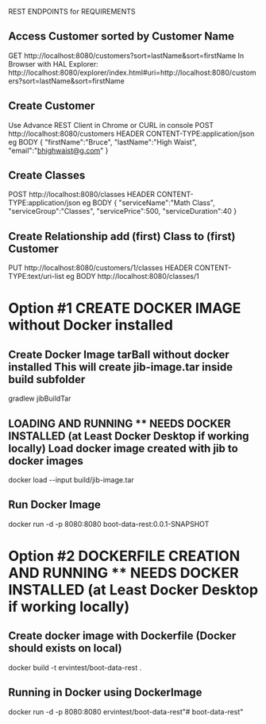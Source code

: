 REST ENDPOINTS for REQUIREMENTS

Access Customer sorted by Customer Name
-----------------------------------------
GET http://localhost:8080/customers?sort=lastName&sort=firstName
In Browser with HAL Explorer: http://localhost:8080/explorer/index.html#uri=http://localhost:8080/customers?sort=lastName&sort=firstName

Create Customer
-------------------
Use Advance REST Client in Chrome or CURL in console
POST http://localhost:8080/customers
HEADER
 CONTENT-TYPE:application/json
eg BODY
{
    "firstName":"Bruce",
    "lastName":"High Waist",
    "email":"bhighwaist@g.com"
}

Create Classes
-------------------
POST http://localhost:8080/classes
HEADER
 CONTENT-TYPE:application/json
eg BODY
{
    "serviceName":"Math Class",
    "serviceGroup":"Classes",
    "servicePrice":500,
    "serviceDuration":40
}

Create Relationship add (first) Class to (first) Customer
---------------------------------------------
PUT http://localhost:8080/customers/1/classes
HEADER
 CONTENT-TYPE:text/uri-list
eg BODY
http://localhost:8080/classes/1


Option #1 CREATE DOCKER IMAGE without Docker installed
=========================================================
Create Docker Image tarBall without docker installed
 This will create jib-image.tar inside build subfolder
------------------------
gradlew jibBuildTar

LOADING AND RUNNING
** NEEDS DOCKER INSTALLED (at Least Docker Desktop if working locally)
Load docker image created with jib to docker images
-------------
docker load --input build/jib-image.tar

Run Docker Image
---------------------
docker run -d -p 8080:8080 boot-data-rest:0.0.1-SNAPSHOT



Option #2 DOCKERFILE CREATION AND RUNNING 
** NEEDS DOCKER INSTALLED (at Least Docker Desktop if working locally)
==============================================
Create docker image with Dockerfile (Docker should exists on local)
------------------------------------
docker build -t ervintest/boot-data-rest .

Running in Docker using DockerImage
-------------------------------------
docker run -d -p 8080:8080 ervintest/boot-data-rest"# boot-data-rest" 
